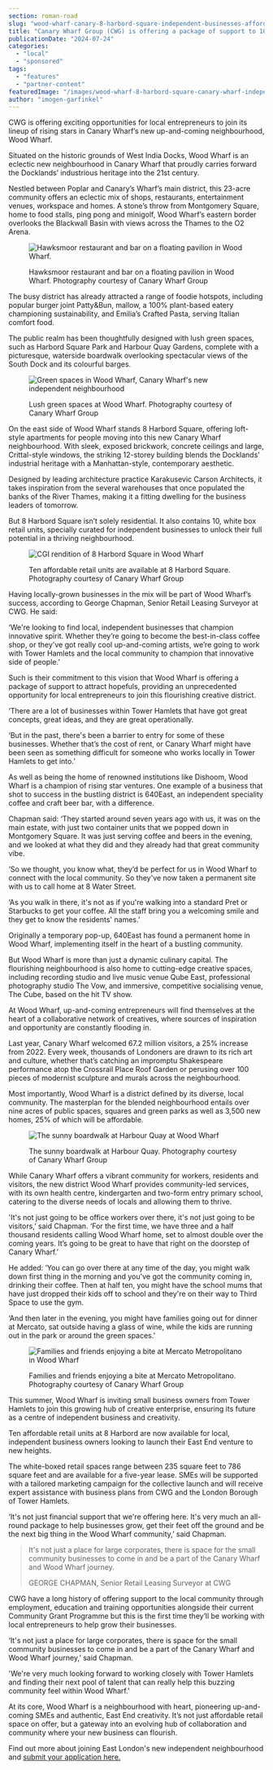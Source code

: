 ```yaml
---
section: roman-road
slug: "wood-wharf-canary-8-harbord-square-independent-businesses-affordable-retail-space"
title: "Canary Wharf Group (CWG) is offering a package of support to 10 pioneering local businesses in Tower Hamlets"
publicationDate: "2024-07-24"
categories: 
  - "local"
  - "sponsored"
tags: 
  - "features"
  - "partner-content"
featuredImage: "/images/wood-wharf-8-harbord-square-canary-wharf-independent-neighbourhood.jpg"
author: "imogen-garfinkel"
---
```


CWG is offering exciting opportunities for local entrepreneurs to join its lineup of rising stars in Canary Wharf’s new up-and-coming neighbourhood, Wood Wharf.

Situated on the historic grounds of West India Docks, Wood Wharf is an eclectic new neighbourhood in Canary Wharf that proudly carries forward the Docklands’ industrious heritage into the 21st century.

Nestled between Poplar and Canary’s Wharf’s main district, this 23-acre community offers an eclectic mix of shops, restaurants, entertainment venues, workspace and homes. A stone’s throw from Montgomery Square, home to food stalls, ping pong and minigolf, Wood Wharf’s eastern border overlooks the Blackwall Basin with views across the Thames to the O2 Arena.

<figure>

![Hawksmoor restaurant and bar on a floating pavilion in Wood Wharf.](/images/hawksmoor-restaurant-wood-wharf-independent-neighbourhood-1024x683.jpg)

<figcaption>

Hawksmoor restaurant and bar on a floating pavilion in Wood Wharf. Photography courtesy of Canary Wharf Group

</figcaption>

</figure>

The busy district has already attracted a range of foodie hotspots, including popular burger joint Patty&Bun, mallow, a 100% plant-based eatery championing sustainability, and Emilia’s Crafted Pasta, serving Italian comfort food.

The public realm has been thoughtfully designed with lush green spaces, such as Harbord Square Park and Harbour Quay Gardens, complete with a picturesque, waterside boardwalk overlooking spectacular views of the South Dock and its colourful barges.

<figure>

![Green spaces in Wood Wharf, Canary Wharf's new independent neighbourhood](/images/green-spaces-wood-wharf-canary-wharf-independent-neighbourhood-1024x683.jpg)

<figcaption>

Lush green spaces at Wood Wharf. Photography courtesy of Canary Wharf Group

</figcaption>

</figure>

On the east side of Wood Wharf stands 8 Harbord Square, offering loft-style apartments for people moving into this new Canary Wharf neighbourhood. With sleek, exposed brickwork, concrete ceilings and large, Crittal-style windows, the striking 12-storey building blends the Docklands' industrial heritage with a Manhattan-style, contemporary aesthetic.

Designed by leading architecture practice Karakusevic Carson Architects, it takes inspiration from the several warehouses that once populated the banks of the River Thames, making it a fitting dwelling for the business leaders of tomorrow.

But 8 Harbord Square isn’t solely residential. It also contains 10, white box retail units, specially curated for independent businesses to unlock their full potential in a thriving neighbourhood.

<figure>

![CGI rendition of 8 Harbord Square in Wood Wharf](/images/wood-wharf-affordable-retail-space-8-harbord-square-independent-neighbourhood.jpg)

<figcaption>

Ten affordable retail units are available at 8 Harbord Square. Photography courtesy of Canary Wharf Group

</figcaption>

</figure>

Having locally-grown businesses in the mix will be part of Wood Wharf’s success, according to George Chapman, Senior Retail Leasing Surveyor at CWG. He said:

‘We're looking to find local, independent businesses that champion innovative spirit. Whether they’re going to become the best-in-class coffee shop, or they've got really cool up-and-coming artists, we’re going to work with Tower Hamlets and the local community to champion that innovative side of people.’

Such is their commitment to this vision that Wood Wharf is offering a package of support to attract hopefuls, providing an unprecedented opportunity for local entrepreneurs to join this flourishing creative district.

‘There are a lot of businesses within Tower Hamlets that have got great concepts, great ideas, and they are great operationally.

‘But in the past, there's been a barrier to entry for some of these businesses. Whether that’s the cost of rent, or Canary Wharf might have been seen as something difficult for someone who works locally in Tower Hamlets to get into.’

As well as being the home of renowned institutions like Dishoom, Wood Wharf is a champion of rising star ventures. One example of a business that shot to success in the bustling district is 640East, an independent speciality coffee and craft beer bar, with a difference.

Chapman said: ‘They started around seven years ago with us, it was on the main estate, with just two container units that we popped down in Montgomery Square. It was just serving coffee and beers in the evening, and we looked at what they did and they already had that great community vibe.

‘So we thought, you know what, they’d be perfect for us in Wood Wharf to connect with the local community. So they've now taken a permanent site with us to call home at 8 Water Street.

‘As you walk in there, it's not as if you're walking into a standard Pret or Starbucks to get your coffee. All the staff bring you a welcoming smile and they get to know the residents' names.’

Originally a temporary pop-up, 640East has found a permanent home in Wood Wharf, implementing itself in the heart of a bustling community.

But Wood Wharf is more than just a dynamic culinary capital. The flourishing neighbourhood is also home to cutting-edge creative spaces, including recording studio and live music venue Qube East, professional photography studio The Vow, and immersive, competitive socialising venue, The Cube, based on the hit TV show.

At Wood Wharf, up-and-coming entrepreneurs will find themselves at the heart of a collaborative network of creatives, where sources of inspiration and opportunity are constantly flooding in.

Last year, Canary Wharf welcomed 67.2 million visitors, a 25% increase from 2022. Every week, thousands of Londoners are drawn to its rich art and culture, whether that’s catching an impromptu Shakespeare performance atop the Crossrail Place Roof Garden or perusing over 100 pieces of modernist sculpture and murals across the neighbourhood.

Most importantly, Wood Wharf is a district defined by its diverse, local community. The masterplan for the blended neighbourhood entails over nine acres of public spaces, squares and green parks as well as 3,500 new homes, 25% of which will be affordable.

<figure>

![The sunny boardwalk at Harbour Quay at Wood Wharf](/images/Harbour-quay-board-walk-wood-walk-canary-wharf-independent-neighbourhood-1024x683.jpg)

<figcaption>

The sunny boardwalk at Harbour Quay. Photography courtesy of Canary Wharf Group

</figcaption>

</figure>

While Canary Wharf offers a vibrant community for workers, residents and visitors, the new district Wood Wharf provides community-led services, with its own health centre, kindergarten and two-form entry primary school, catering to the diverse needs of locals and allowing them to thrive.

'It's not just going to be office workers over there, it's not just going to be visitors,’ said Chapman. ‘For the first time, we have three and a half thousand residents calling Wood Wharf home, set to almost double over the coming years. It’s going to be great to have that right on the doorstep of Canary Wharf.’

He added: ’You can go over there at any time of the day, you might walk down first thing in the morning and you've got the community coming in, drinking their coffee. Then at half ten, you might have the school mums that have just dropped their kids off to school and they're on their way to Third Space to use the gym.

‘And then later in the evening, you might have families going out for dinner at Mercato, sat outside having a glass of wine, while the kids are running out in the park or around the green spaces.'

<figure>

![Families and friends enjoying a bite at Mercato Metropolitano in Wood Wharf](/images/Wood-Wharf-Mercato-Metropolitano-independent-neighbourhood-1024x683.jpg)

<figcaption>

Families and friends enjoying a bite at Mercato Metropolitano. Photography courtesy of Canary Wharf Group

</figcaption>

</figure>

This summer, Wood Wharf is inviting small business owners from Tower Hamlets to join this growing hub of creative enterprise, ensuring its future as a centre of independent business and creativity.

Ten affordable retail units at 8 Harbord are now available for local, independent business owners looking to launch their East End venture to new heights.

The white-boxed retail spaces range between 235 square feet to 786 square feet and are available for a five-year lease. SMEs will be supported with a tailored marketing campaign for the collective launch and will receive expert assistance with business plans from CWG and the London Borough of Tower Hamlets.

‘It's not just financial support that we're offering here. It's very much an all-round package to help businesses grow, get their feet off the ground and be the next big thing in the Wood Wharf community,’ said Chapman.

> It's not just a place for large corporates, there is space for the small community businesses to come in and be a part of the Canary Wharf and Wood Wharf journey.
> 
> GEORGE CHAPMAN, Senior Retail Leasing Surveyor at CWG

CWG have a long history of offering support to the local community through employment, education and training opportunities alongside their current Community Grant Programme but this is the first time they’ll be working with local entrepreneurs to help grow their businesses.

‘It's not just a place for large corporates, there is space for the small community businesses to come in and be a part of the Canary Wharf and Wood Wharf journey,’ said Chapman.

'We're very much looking forward to working closely with Tower Hamlets and finding their next pool of talent that can really help this buzzing community feel within Wood Wharf.'

At its core, Wood Wharf is a neighbourhood with heart, pioneering up-and-coming SMEs and authentic, East End creativity. It’s not just affordable retail space on offer, but a gateway into an evolving hub of collaboration and community where your new business can flourish.

Find out more about joining East London's new independent neighbourhood and [submit your application here.](https://group.canarywharf.com/portfolio-and-places/8-harbord-square/)
